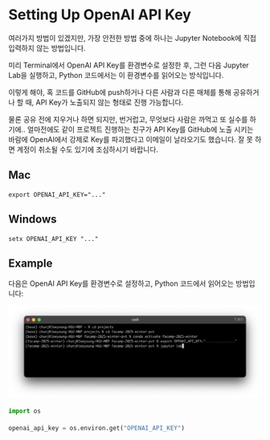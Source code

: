 # Setting Up OpenAI API Key

여러가지 방법이 있겠지만, 가장 안전한 방법 중에 하나는 Jupyter Notebook에 직접 입력하지 않는 방법입니다.

미리 Terminal에서 OpenAI API Key를 환경변수로 설정한 후, 그런 다음 Jupyter Lab을 실행하고, Python 코드에서는 이 환경변수를 읽어오는 방식입니다.

이렇게 해야, 혹 코드를 GitHub에 push하거나 다른 사람과 다른 매체를 통해 공유하거나 할 때, API Key가 노출되지 않는 형태로 진행 가능합니다.

물론 공유 전에 지우거나 하면 되지만, 번거럽고, 무엇보다 사람은 까먹고 또 실수를 하기에.. 얼마전에도 같이 프로젝트 진행하는 친구가 API Key를 GitHub에 노출 시키는 바람에 OpenAI에서 강제로 Key를 파괴했다고 이메일이 날라오기도 했습니다. 잘 못 하면 계정이 취소될 수도 있기에 조심하시기 바랍니다.

## Mac

```
export OPENAI_API_KEY="..."
```

## Windows

```
setx OPENAI_API_KEY "..."
```

## Example

다음은 OpenAI API Key를 환경변수로 설정하고, Python 코드에서 읽어오는 방법입니다:

<img src="./env-openai-api-key.png"/>

```python
import os

openai_api_key = os.environ.get("OPENAI_API_KEY")
```
